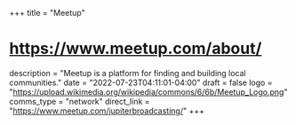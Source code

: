 +++
title = "Meetup"
# https://www.meetup.com/about/
description = "Meetup is a platform for finding and building local communities."
date = "2022-07-23T04:11:01-04:00"
draft = false
logo = "https://upload.wikimedia.org/wikipedia/commons/6/6b/Meetup_Logo.png"
comms_type = "network"
direct_link = "https://www.meetup.com/jupiterbroadcasting/"
+++
